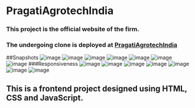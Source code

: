 # PragatiAgrotechIndia

### This project is the official website of the firm.

### The undergoing clone is deployed at [PragatiAgrotechIndia](https://pragati-agrotech-india.netlify.app/)


##Snapshots
![image](https://github.com/sahilzombade/PragatiAgrotechIndia/assets/101285339/0aa3dd75-6e80-417f-928f-763a7f53fe3a)
![image](https://github.com/sahilzombade/PragatiAgrotechIndia/assets/101285339/e210af97-8828-4f1d-9f4d-3ff0c5c1c980)
![image](https://github.com/sahilzombade/PragatiAgrotechIndia/assets/101285339/0916e277-3d0d-47ae-9a60-f642fca604dd)
![image](https://github.com/sahilzombade/PragatiAgrotechIndia/assets/101285339/56953780-ec8e-4c38-905c-ca0ee6770279)
![image](https://github.com/sahilzombade/PragatiAgrotechIndia/assets/101285339/5f6c6425-7b9f-4e09-8666-0cbf4db8334e)
![image](https://github.com/sahilzombade/PragatiAgrotechIndia/assets/101285339/9baab5af-364a-4797-bf9d-7de1ac46c8ca)
![image](https://github.com/sahilzombade/PragatiAgrotechIndia/assets/101285339/0c05aba8-27f7-4411-8518-806a51ef8f24)
###Responsiveness
![image](https://github.com/sahilzombade/PragatiAgrotechIndia/assets/101285339/b8a6c889-31bc-4b44-b261-9ea4c70e9ee4)
![image](https://github.com/sahilzombade/PragatiAgrotechIndia/assets/101285339/ceacc925-2231-4bf2-8f41-3e239af8fb91)
![image](https://github.com/sahilzombade/PragatiAgrotechIndia/assets/101285339/7713e297-8a6c-43bc-aa40-ea8b8d34f474)
![image](https://github.com/sahilzombade/PragatiAgrotechIndia/assets/101285339/79f708ac-95a0-4429-845e-1fe2b569e7e7)
![image](https://github.com/sahilzombade/PragatiAgrotechIndia/assets/101285339/9105c19f-1e3a-40ef-a251-dd59e13da392)
![image](https://github.com/sahilzombade/PragatiAgrotechIndia/assets/101285339/66cf9606-ce20-48c2-9006-d4e6165fdc50)
![image](https://github.com/sahilzombade/PragatiAgrotechIndia/assets/101285339/6af84d09-422b-466a-b275-3d8c88a04ed8)

## This is a frontend project designed using HTML, CSS and JavaScript.
